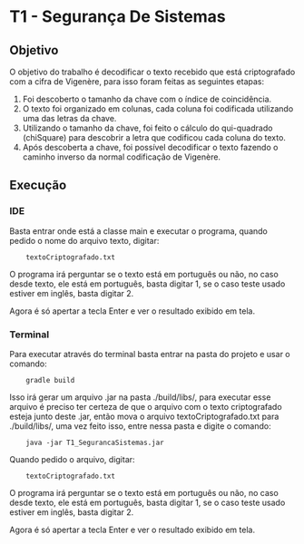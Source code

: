 # T1 - Segurança De Sistemas

## Objetivo

O objetivo do trabalho é decodificar o texto recebido que está criptografado com a cifra de Vigenère, para isso foram feitas as seguintes etapas:

1. Foi descoberto o tamanho da chave com o índice de coincidência.
2. O texto foi organizado em colunas, cada coluna foi codificada utilizando uma das letras da chave.
3. Utilizando o tamanho da chave, foi feito o cálculo do qui-quadrado (chiSquare) para descobrir a letra que codificou cada coluna do texto.
4. Após descoberta a chave, foi possível decodificar o texto fazendo o caminho inverso da normal codificação de Vigenère. 

## Execução

### IDE

Basta entrar onde está a classe main e executar o programa, quando pedido o nome do arquivo texto, digitar:

        textoCriptografado.txt


O programa irá perguntar se o texto está em português ou não, no caso desde texto, ele está em português, basta digitar 1, se o caso teste usado estiver em inglês, basta digitar 2.

Agora é só apertar a tecla Enter e ver o resultado exibido em tela.

### Terminal

Para executar através do terminal basta entrar na pasta do projeto e usar o comando:

        gradle build

Isso irá gerar um arquivo .jar na pasta ./build/libs/, para executar esse arquivo é preciso ter certeza de que o arquivo com o texto criptografado esteja junto deste .jar, então mova o arquivo textoCriptografado.txt para ./build/libs/, uma vez feito isso, entre nessa pasta e digite o comando: 

        java -jar T1_SegurancaSistemas.jar

Quando pedido o arquivo, digitar:

        textoCriptografado.txt

O programa irá perguntar se o texto está em português ou não, no caso desde texto, ele está em português, basta digitar 1, se o caso teste usado estiver em inglês, basta digitar 2.

Agora é só apertar a tecla Enter e ver o resultado exibido em tela.
 
